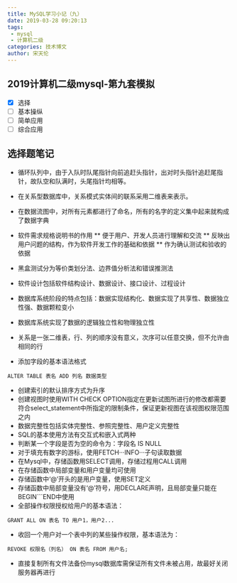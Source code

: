 ```yaml
---
title: MySQL学习小记（九）
date: 2019-03-28 09:20:13
tags:
 - mysql
 - 计算机二级
categories: 技术博文
author: 宋天伦
---
```

## 2019计算机二级mysql-第九套模拟
* [x] 选择
* [ ] 基本操纵
* [ ] 简单应用
* [ ] 综合应用

## 选择题笔记
* 循环队列中，由于入队时队尾指针向前追赶头指针，出对时头指针追赶尾指针，故队空和队满时，头尾指针均相等。
* 在关系型数据库中，关系模式实体间的联系采用二维表来表示。
* 在数据流图中，对所有元素都进行了命名，所有的名字的定义集中起来就构成了数据字典
* 软件需求规格说明书的作用
** 便于用户、开发人员进行理解和交流
** 反映出用户问题的结构，作为软件开发工作的基础和依据
** 作为确认测试和验收的依据

* 黑盒测试分为等价类划分法、边界值分析法和错误推测法
* 软件设计包括软件结构设计、数据设计、接口设计、过程设计
* 数据库系统阶段的特点包括：数据实现结构化、数据实现了共享性、数据独立性强、数据颗粒变小
* 数据库系统实现了数据的逻辑独立性和物理独立性
* 关系是一张二维表，行、列的顺序没有意义，次序可以任意交换，但不允许由相同的行
* 添加字段的基本语法格式
```
ALTER TABLE 表名 ADD 列名 数据类型
```
* 创建索引的默认排序方式为升序
* 创建视图时使用WITH CHECK OPTION指定在更新试图所进行的修改都需要符合select_statement中所指定的限制条件，保证更新视图在该视图权限范围之内
* 数据完整性包括实体完整性、参照完整性、用户定义完整性
* SQL的基本使用方法有交互式和嵌入式两种
* 判断某一个字段是否为空的命令为：字段名 IS NULL
* 对于填充有数字的游标，使用FETCH···INFO···子句读取数据
* 在Mysql中，存储函数用SELECT调用，存储过程用CALL调用
* 在存储函数中局部变量和用户变量均可使用
* 存储函数中‘@’开头的是用户变量，使用SET定义
* 存储函数中局部变量没有‘@’符号，用DECLARE声明，且局部变量只能在BEGIN```END中使用
* 全部操作权限授权给用户的基本语法：
```
GRANT ALL ON 表名 TO 用户1，用户2...
```

* 收回一个用户对一个表中列的某些操作权限，基本语法为：
```
REVOKE 权限名（列名） ON 表名 FROM 用户名;
```
* 直接复制所有文件法备份mysql数据库需保证所有文件未被占用，故最好关闭服务器再进行